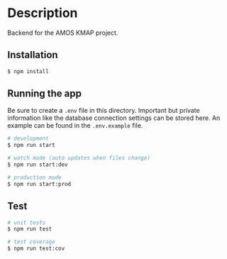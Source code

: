 # Description

Backend for the AMOS KMAP project.

## Installation

```bash
$ npm install
```

## Running the app

Be sure to create a `.env` file in this directory.
Important but private information like the database connection settings can be stored here.
An example can be found in the `.env.example` file.

```bash
# development
$ npm run start

# watch mode (auto updates when files change)
$ npm run start:dev

# production mode
$ npm run start:prod
```

## Test

```bash
# unit tests
$ npm run test

# test coverage
$ npm run test:cov
```
